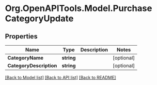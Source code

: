 # Org.OpenAPITools.Model.PurchaseCategoryUpdate

## Properties

Name | Type | Description | Notes
------------ | ------------- | ------------- | -------------
**CategoryName** | **string** |  | [optional] 
**CategoryDescription** | **string** |  | [optional] 

[[Back to Model list]](../README.md#documentation-for-models) [[Back to API list]](../README.md#documentation-for-api-endpoints) [[Back to README]](../README.md)

